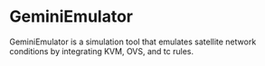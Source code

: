 # GeminiEmulator
GeminiEmulator is a simulation tool that emulates satellite network conditions by integrating KVM, OVS, and tc rules.
